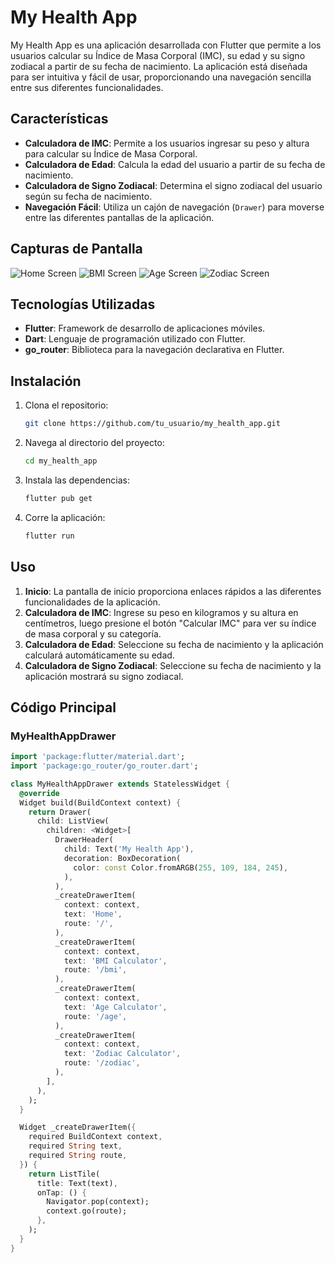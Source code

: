 # My Health App

My Health App es una aplicación desarrollada con Flutter que permite a los usuarios calcular su Índice de Masa Corporal (IMC), su edad y su signo zodiacal a partir de su fecha de nacimiento. La aplicación está diseñada para ser intuitiva y fácil de usar, proporcionando una navegación sencilla entre sus diferentes funcionalidades.

## Características

- **Calculadora de IMC**: Permite a los usuarios ingresar su peso y altura para calcular su Índice de Masa Corporal.
- **Calculadora de Edad**: Calcula la edad del usuario a partir de su fecha de nacimiento.
- **Calculadora de Signo Zodiacal**: Determina el signo zodiacal del usuario según su fecha de nacimiento.
- **Navegación Fácil**: Utiliza un cajón de navegación (`Drawer`) para moverse entre las diferentes pantallas de la aplicación.

## Capturas de Pantalla

![Home Screen](screenshots/home_screen.png)
![BMI Screen](screenshots/bmi_screen.png)
![Age Screen](screenshots/age_screen.png)
![Zodiac Screen](screenshots/zodiac_screen.png)

## Tecnologías Utilizadas

- **Flutter**: Framework de desarrollo de aplicaciones móviles.
- **Dart**: Lenguaje de programación utilizado con Flutter.
- **go_router**: Biblioteca para la navegación declarativa en Flutter.

## Instalación

1. Clona el repositorio:
    ```bash
    git clone https://github.com/tu_usuario/my_health_app.git
    ```
2. Navega al directorio del proyecto:
    ```bash
    cd my_health_app
    ```
3. Instala las dependencias:
    ```bash
    flutter pub get
    ```
4. Corre la aplicación:
    ```bash
    flutter run
    ```

## Uso

1. **Inicio**: La pantalla de inicio proporciona enlaces rápidos a las diferentes funcionalidades de la aplicación.
2. **Calculadora de IMC**: Ingrese su peso en kilogramos y su altura en centímetros, luego presione el botón "Calcular IMC" para ver su índice de masa corporal y su categoría.
3. **Calculadora de Edad**: Seleccione su fecha de nacimiento y la aplicación calculará automáticamente su edad.
4. **Calculadora de Signo Zodiacal**: Seleccione su fecha de nacimiento y la aplicación mostrará su signo zodiacal.

## Código Principal

### MyHealthAppDrawer

```dart
import 'package:flutter/material.dart';
import 'package:go_router/go_router.dart';

class MyHealthAppDrawer extends StatelessWidget {
  @override
  Widget build(BuildContext context) {
    return Drawer(
      child: ListView(
        children: <Widget>[
          DrawerHeader(
            child: Text('My Health App'),
            decoration: BoxDecoration(
              color: const Color.fromARGB(255, 109, 184, 245),
            ),
          ),
          _createDrawerItem(
            context: context,
            text: 'Home',
            route: '/',
          ),
          _createDrawerItem(
            context: context,
            text: 'BMI Calculator',
            route: '/bmi',
          ),
          _createDrawerItem(
            context: context,
            text: 'Age Calculator',
            route: '/age',
          ),
          _createDrawerItem(
            context: context,
            text: 'Zodiac Calculator',
            route: '/zodiac',
          ),
        ],
      ),
    );
  }

  Widget _createDrawerItem({
    required BuildContext context,
    required String text,
    required String route,
  }) {
    return ListTile(
      title: Text(text),
      onTap: () {
        Navigator.pop(context);
        context.go(route);
      },
    );
  }
}
